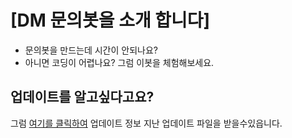 # **[DM 문의봇을 소개 합니다]**
* 문의봇을 만드는데 시간이 안되나요?
* 아니면 코딩이 어렵나요?
그럼 이봇을 체험해보세요.

## 업데이트를 알고싶다고요?
그럼 [여기를 클릭하여](/releases) 업데이트 정보 지난 업데이트 파일을 받을수있읍니다.

